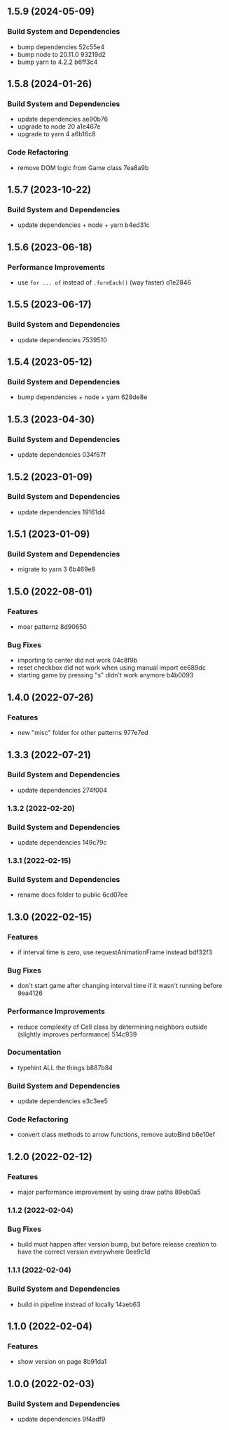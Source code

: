 ## 1.5.9 (2024-05-09)


### Build System and Dependencies

* bump dependencies 52c55e4
* bump node to 20.11.0 93219d2
* bump yarn to 4.2.2 b6ff3c4

## 1.5.8 (2024-01-26)


### Build System and Dependencies

* update dependencies ae90b76
* upgrade to node 20 a1e467e
* upgrade to yarn 4 a6b16c8


### Code Refactoring

* remove DOM logic from Game class 7ea8a9b

## 1.5.7 (2023-10-22)


### Build System and Dependencies

* update dependencies + node + yarn b4ed31c

## 1.5.6 (2023-06-18)


### Performance Improvements

* use `for ... of` instead of `.foreEach()` (way faster) d1e2846

## 1.5.5 (2023-06-17)


### Build System and Dependencies

* update dependencies 7539510

## 1.5.4 (2023-05-12)


### Build System and Dependencies

* bump dependencies + node + yarn 628de8e

## 1.5.3 (2023-04-30)


### Build System and Dependencies

* update dependencies 034f67f

## 1.5.2 (2023-01-09)


### Build System and Dependencies

* update dependencies 19161d4

## 1.5.1 (2023-01-09)


### Build System and Dependencies

* migrate to yarn 3 6b469e8

## 1.5.0 (2022-08-01)


### Features

* moar patternz 8d90650


### Bug Fixes

* importing to center did not work 04c8f9b
* reset checkbox did not work when using manual import ee689dc
* starting game by pressing "s" didn't work anymore b4b0093

## 1.4.0 (2022-07-26)


### Features

* new "misc" folder for other patterns 977e7ed

## 1.3.3 (2022-07-21)


### Build System and Dependencies

* update dependencies 274f004

### 1.3.2 (2022-02-20)

### Build System and Dependencies

- update dependencies 149c79c

### 1.3.1 (2022-02-15)

### Build System and Dependencies

- rename docs folder to public 6cd07ee

## 1.3.0 (2022-02-15)

### Features

- if interval time is zero, use requestAnimationFrame instead bdf32f3

### Bug Fixes

- don't start game after changing interval time if it wasn't running before 9ea4126

### Performance Improvements

- reduce complexity of Cell class by determining neighbors outside (slightly improves performance) 514c939

### Documentation

- typehint ALL the things b887b84

### Build System and Dependencies

- update dependencies e3c3ee5

### Code Refactoring

- convert class methods to arrow functions, remove autoBind b6e10ef

## 1.2.0 (2022-02-12)

### Features

- major performance improvement by using draw paths 89eb0a5

### 1.1.2 (2022-02-04)

### Bug Fixes

- build must happen after version bump, but before release creation to have the correct version everywhere 0ee9c1d

### 1.1.1 (2022-02-04)

### Build System and Dependencies

- build in pipeline instead of locally 14aeb63

## 1.1.0 (2022-02-04)

### Features

- show version on page 8b91da1

## 1.0.0 (2022-02-03)

### Build System and Dependencies

- update dependencies 9f4adf9
